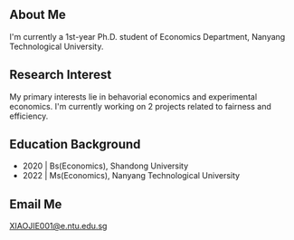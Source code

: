 ## About Me
I'm currently a 1st-year Ph.D. student of Economics Department, Nanyang Technological University. 

## Research Interest
My primary interests lie in behavorial economics and experimental economics. I'm currently working on 2 projects related to fairness and efficiency. 

## Education Background
- 2020 | Bs(Economics), Shandong University
- 2022 | Ms(Economics), Nanyang Technological University

## Email Me
XIAOJIE001@e.ntu.edu.sg



